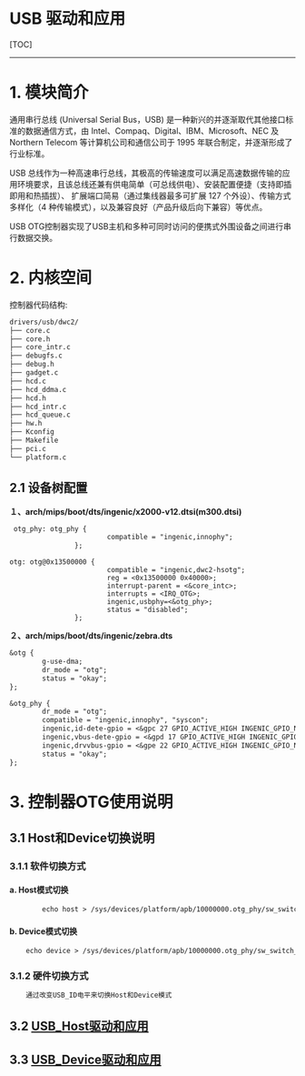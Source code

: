 USB 驱动和应用
=============
[TOC]
<!-- toc -->

----
# 1. 模块简介

通用串行总线 \(Universal Serial Bus，USB\) 是一种新兴的并逐渐取代其他接口标准的数据通信方式，由 Intel、Compaq、Digital、IBM、Microsoft、NEC 及 Northern Telecom 等计算机公司和通信公司于 1995 年联合制定，并逐渐形成了行业标准。

USB 总线作为一种高速串行总线，其极高的传输速度可以满足高速数据传输的应用环境要求，且该总线还兼有供电简单（可总线供电）、安装配置便捷（支持即插即用和热插拔）、 扩展端口简易（通过集线器最多可扩展 127 个外设）、传输方式多样化（4 种传输模式），以及兼容良好（产品升级后向下兼容）等优点。

USB OTG控制器实现了USB主机和多种可同时访问的便携式外围设备之间进行串行数据交换。

# 2. 内核空间

控制器代码结构:

```txt
drivers/usb/dwc2/
├── core.c
├── core.h
├── core_intr.c
├── debugfs.c
├── debug.h
├── gadget.c
├── hcd.c
├── hcd_ddma.c
├── hcd.h
├── hcd_intr.c
├── hcd_queue.c
├── hw.h
├── Kconfig
├── Makefile
├── pci.c
└── platform.c
```

## 2.1 设备树配置

**１、arch/mips/boot/dts/ingenic/x2000-v12.dtsi(m300.dtsi)**

```txt
 otg_phy: otg_phy {
                        compatible = "ingenic,innophy";
                };
```

```
otg: otg@0x13500000 {
                        compatible = "ingenic,dwc2-hsotg";
                        reg = <0x13500000 0x40000>;
                        interrupt-parent = <&core_intc>;
                        interrupts = <IRQ_OTG>;
                        ingenic,usbphy=<&otg_phy>;
                        status = "disabled";
                };
```

**２、arch/mips/boot/dts/ingenic/zebra.dts**

```txt
&otg {
        g-use-dma;
        dr_mode = "otg";
        status = "okay";
};
```

```txt
&otg_phy {
        dr_mode = "otg";
        compatible = "ingenic,innophy", "syscon";
        ingenic,id-dete-gpio = <&gpc 27 GPIO_ACTIVE_HIGH INGENIC_GPIO_NOBIAS>;
        ingenic,vbus-dete-gpio = <&gpd 17 GPIO_ACTIVE_HIGH INGENIC_GPIO_NOBIAS>;
        ingenic,drvvbus-gpio = <&gpe 22 GPIO_ACTIVE_HIGH INGENIC_GPIO_NOBIAS>;
        status = "okay";
};

```

# 3. 控制器OTG使用说明

## 3.1 Host和Device切换说明
### 3.1.1 软件切换方式
#### a. Host模式切换
```txt
        echo host > /sys/devices/platform/apb/10000000.otg_phy/sw_switch_hsotg
```
#### b. Device模式切换
```txt
	echo device > /sys/devices/platform/apb/10000000.otg_phy/sw_switch_hsotg
```

### 3.1.2 硬件切换方式
```txt
	通过改变USB_ID电平来切换Host和Device模式
```

## 3.2 [USB_Host驱动和应用](/05_modules/17_USB/1_USB_Host驱动和应用.md)
## 3.3 [USB_Device驱动和应用](/05_modules/17_USB/2_USB_Device驱动和应用.md)
